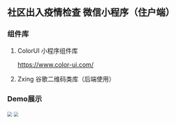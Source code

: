 ## 社区出入疫情检查 微信小程序（住户端）    

### 组件库

1. ColorUI 小程序组件库

   https://www.color-ui.com/

2. Zxing 谷歌二维码类库（后端使用）



### Demo展示

<img src="https://raw.githubusercontent.com/Zimomo333/covid-19_AccessControlSystem_Wx_Resident/master/picture/login.png" style="zoom: 67%;" />



<img src="https://raw.githubusercontent.com/Zimomo333/covid-19_AccessControlSystem_Wx_Resident/master/picture/index.png" style="zoom:67%;" />